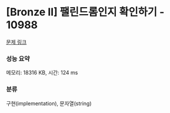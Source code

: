 # [Bronze II] 팰린드롬인지 확인하기 - 10988 

[문제 링크](https://www.acmicpc.net/problem/10988) 

### 성능 요약

메모리: 18316 KB, 시간: 124 ms

### 분류

구현(implementation), 문자열(string)

